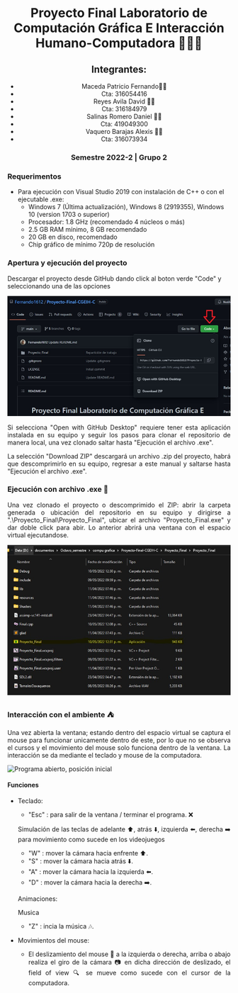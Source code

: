 <div align="center">

# Proyecto Final Laboratorio de Computación Gráfica E Interacción Humano-Computadora 👨🏽‍💻

## Integrantes:
 - Maceda Patricio Fernando🤵🏽
 - Cta: 316054416
 - Reyes Avila David 🤵🏽
 - Cta: 316184979
 - Salinas Romero Daniel 🤵🏽
 - Cta: 419049300
 - Vaquero Barajas Alexis 🤵🏽
 - Cta: 316073934
  
### Semestre 2022-2 | Grupo 2
</div>

### Requerimentos

* Para ejecución con Visual Studio 2019 con instalación de C++ o con el ejecutable .exe:
    - Windows 7 (Última actualización), Windows 8 (2919355), Windows 10 (version 1703 o superior)
    - Procesador: 1.8 GHz (recomendado 4 núcleos o más)
    - 2.5 GB RAM mínimo, 8 GB recomendado
    - 20 GB en disco, recomendado
    - Chip gráfico de mínimo 720p de resolución

### Apertura y ejecución del proyecto

Descargar el proyecto desde GitHub dando click al boton verde "Code" y seleccionando una de las opciones
<div align="Center">
    <img src="img/Captura1.JPG" alt="Descarga GitHub 1" ></img>
<div align="justify">
 
Si selecciona "Open with GitHub Desktop" requiere tener esta aplicación instalada en su equipo y seguir los pasos para clonar el repositorio de manera local, una vez 
clonado saltar hasta "Ejecución el archivo .exe".

La selección "Download ZIP" descargará un archivo .zip del proyecto, habrá que descomprimirlo en su equipo, regresar a este manual y saltarse hasta "Ejecución el
archivo .exe".

 ### Ejecución con archivo .exe 🚀

Una vez clonado el proyecto o descomprimido el ZIP: abrir la carpeta generada o ubicación del repositorio en su equipo y dirigirse a ".\Proyecto_Final\Proyecto_Final", ubicar el archivo "Proyecto_Final.exe" y dar doble click para abir. Lo anterior abrirá una ventana con el espacio virtual ejecutandose.

<div align="Center">
  <img src="img/Captura2.jpg" alt="Archivo executable"></img>
<div align="justify">
 
### Interacción con el ambiente ⛺️

Una vez abierta la ventana; estando dentro del espacio virtual se captura el mouse para funcionar unicamente dentro de este, por lo que no se observa el cursos y el movimiento del mouse solo funciona dentro de la ventana. La interacción se da mediante el teclado y mouse de la computadora.

<img src="" alt="Programa abierto, posición inicial"></img>

#### Funciones
* Teclado:
    * "Esc" : para salir de la ventana / terminar el programa. ❌
    
    Simulación de las teclas de adelante ⬆️, atrás ⬇️, izquierda ⬅️, derecha ➡️ para movimiento como sucede en los videojuegos
    * "W" : mover la cámara hacia enfrente ⬆️. 
    * "S" : mover la cámara hacia atrás ⬇️. 
    * "A" : mover la cámara hacia la izquierda ⬅️.
    * "D" : mover la cámara hacia la derecha ➡️.
    
    Animaciones:
    
    Musica
    * "Z" : incia la música :notes:.
    
* Movimientos del mouse:
    * El deslizamiento del mouse 🔁 a la izquierda o derecha, arriba o abajo realiza el giro de la cámara 📷 en dicha dirección de deslizado, el field of view 🔍 se mueve como sucede con el cursor de la computadora.
